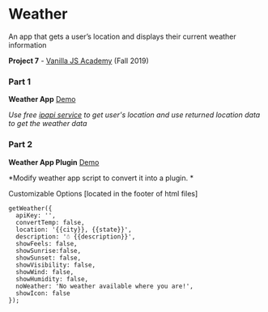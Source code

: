 # Weather
An app that gets a user’s location and displays their current weather information

**Project 7** - [Vanilla JS Academy](https://vanillajsacademy.com/) (Fall 2019)


### Part 1

**Weather App**  [Demo](https://letioneill.github.io/weather/01-weather-app.html)

*Use free [ipapi service](https://ipapi.co/) to get user's location and use returned location data to get the weather data*

### Part 2

**Weather App Plugin**  [Demo](https://letioneill.github.io/weather/02-weather-app-plugin.html)

*Modify weather app script to convert it into a plugin. *

Customizable Options [located in the footer of html files]

```
getWeather({
  apiKey: '',
  convertTemp: false,
  location: '{{city}}, {{state}}',
  description: '☃ {{description}}',
  showFeels: false,
  showSunrise:false,
  showSunset: false,
  showVisibility: false,
  showWind: false,
  showHumidity: false,
  noWeather: 'No weather available where you are!',
  showIcon: false
});
```
